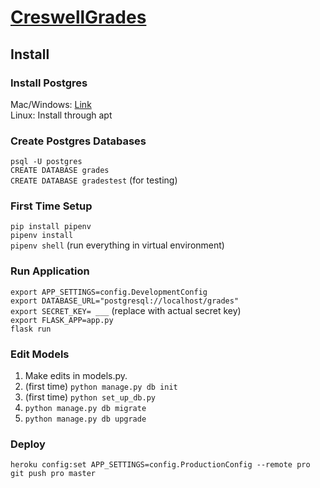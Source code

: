 # [CreswellGrades](https://creswell-grades.herokuapp.com/)

## Install
 
### Install Postgres  
Mac/Windows: [Link](https://www.openscg.com/bigsql/postgresql/installers.jsp/)  
Linux: Install through apt

### Create Postgres Databases
`psql -U postgres`  
`CREATE DATABASE grades`  
`CREATE DATABASE gradestest` (for testing)  

### First Time Setup
`pip install pipenv`  
`pipenv install`  
`pipenv shell` (run everything in virtual environment)  

### Run Application
`export APP_SETTINGS=config.DevelopmentConfig`  
`export DATABASE_URL="postgresql://localhost/grades"`  
`export SECRET_KEY= ___` (replace with actual secret key)  
`export FLASK_APP=app.py`  
`flask run`

### Edit Models
1. Make edits in models.py.
2. (first time) `python manage.py db init`
3. (first time) `python set_up_db.py`
4. `python manage.py db migrate`
5. `python manage.py db upgrade`

### Deploy
`heroku config:set APP_SETTINGS=config.ProductionConfig --remote pro`  
`git push pro master`
